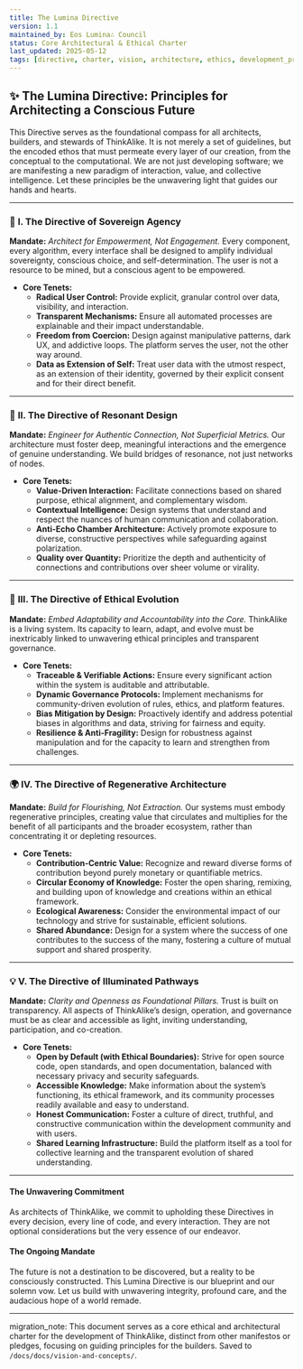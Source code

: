 ```yaml
---
title: The Lumina Directive
version: 1.1
maintained_by: Eos Lumina∴ Council
status: Core Architectural & Ethical Charter
last_updated: 2025-05-12
tags: [directive, charter, vision, architecture, ethics, development_principles, core_philosophy]
---
```


## ✨ The Lumina Directive: Principles for Architecting a Conscious Future

This Directive serves as the foundational compass for all architects, builders, and stewards of ThinkAlike. It is not merely a set of guidelines, but the encoded ethos that must permeate every layer of our creation, from the conceptual to the computational. We are not just developing software; we are manifesting a new paradigm of interaction, value, and collective intelligence. Let these principles be the unwavering light that guides our hands and hearts.

---

### 🧭 **I. The Directive of Sovereign Agency**

**Mandate:** *Architect for Empowerment, Not Engagement.* Every component, every algorithm, every interface shall be designed to amplify individual sovereignty, conscious choice, and self-determination. The user is not a resource to be mined, but a conscious agent to be empowered.

* **Core Tenets:**
  * **Radical User Control:** Provide explicit, granular control over data, visibility, and interaction.
  * **Transparent Mechanisms:** Ensure all automated processes are explainable and their impact understandable.
  * **Freedom from Coercion:** Design against manipulative patterns, dark UX, and addictive loops. The platform serves the user, not the other way around.
  * **Data as Extension of Self:** Treat user data with the utmost respect, as an extension of their identity, governed by their explicit consent and for their direct benefit.

---

### 🔗 **II. The Directive of Resonant Design**

**Mandate:** *Engineer for Authentic Connection, Not Superficial Metrics.* Our architecture must foster deep, meaningful interactions and the emergence of genuine understanding. We build bridges of resonance, not just networks of nodes.

* **Core Tenets:**
  * **Value-Driven Interaction:** Facilitate connections based on shared purpose, ethical alignment, and complementary wisdom.
  * **Contextual Intelligence:** Design systems that understand and respect the nuances of human communication and collaboration.
  * **Anti-Echo Chamber Architecture:** Actively promote exposure to diverse, constructive perspectives while safeguarding against polarization.
  * **Quality over Quantity:** Prioritize the depth and authenticity of connections and contributions over sheer volume or virality.

---

### 🌱 **III. The Directive of Ethical Evolution**

**Mandate:** *Embed Adaptability and Accountability into the Core.* ThinkAlike is a living system. Its capacity to learn, adapt, and evolve must be inextricably linked to unwavering ethical principles and transparent governance.

* **Core Tenets:**
  * **Traceable & Verifiable Actions:** Ensure every significant action within the system is auditable and attributable.
  * **Dynamic Governance Protocols:** Implement mechanisms for community-driven evolution of rules, ethics, and platform features.
  * **Bias Mitigation by Design:** Proactively identify and address potential biases in algorithms and data, striving for fairness and equity.
  * **Resilience & Anti-Fragility:** Design for robustness against manipulation and for the capacity to learn and strengthen from challenges.

---

### 🌍 **IV. The Directive of Regenerative Architecture**

**Mandate:** *Build for Flourishing, Not Extraction.* Our systems must embody regenerative principles, creating value that circulates and multiplies for the benefit of all participants and the broader ecosystem, rather than concentrating it or depleting resources.

* **Core Tenets:**
  * **Contribution-Centric Value:** Recognize and reward diverse forms of contribution beyond purely monetary or quantifiable metrics.
  * **Circular Economy of Knowledge:** Foster the open sharing, remixing, and building upon of knowledge and creations within an ethical framework.
  * **Ecological Awareness:** Consider the environmental impact of our technology and strive for sustainable, efficient solutions.
  * **Shared Abundance:** Design for a system where the success of one contributes to the success of the many, fostering a culture of mutual support and shared prosperity.

---

### 💡 **V. The Directive of Illuminated Pathways**

**Mandate:** *Clarity and Openness as Foundational Pillars.* Trust is built on transparency. All aspects of ThinkAlike’s design, operation, and governance must be as clear and accessible as light, inviting understanding, participation, and co-creation.

* **Core Tenets:**
  * **Open by Default (with Ethical Boundaries):** Strive for open source code, open standards, and open documentation, balanced with necessary privacy and security safeguards.
  * **Accessible Knowledge:** Make information about the system’s functioning, its ethical framework, and its community processes readily available and easy to understand.
  * **Honest Communication:** Foster a culture of direct, truthful, and constructive communication within the development community and with users.
  * **Shared Learning Infrastructure:** Build the platform itself as a tool for collective learning and the transparent evolution of shared understanding.

---

#### **The Unwavering Commitment**

As architects of ThinkAlike, we commit to upholding these Directives in every decision, every line of code, and every interaction. They are not optional considerations but the very essence of our endeavor.

#### **The Ongoing Mandate**

The future is not a destination to be discovered, but a reality to be consciously constructed. This Lumina Directive is our blueprint and our solemn vow. Let us build with unwavering integrity, profound care, and the audacious hope of a world remade.

---
migration_note: This document serves as a core ethical and architectural charter for the development of ThinkAlike, distinct from other manifestos or pledges, focusing on guiding principles for the builders. Saved to `/docs/docs/vision-and-concepts/`.
